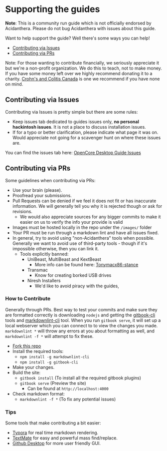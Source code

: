 # Supporting the guides

**Note**: This is a community run guide which is not officially endorsed by Acidanthera. Please do not bug Acidanthera with issues about this guide.

Want to help support the guide? Well there's some ways you can help!

* [Contributing via Issues](CONTRIBUTING.md#contributing-via-issues)
* [Contributing via PRs](CONTRIBUTING.md#contributing-via-prs)

Note: For those wanting to contribute financially, we seriously appreciate it but we're a non-profit organization. We do this to teach, not to make money. If you have some money left over we highly recommend donating it to a charity. [Crohn's and Colitis Canada](https://crohnsandcolitis.donorportal.ca/Donation/DonationDetails.aspx?L=en-CA&G=159&F=1097&T=GENER) is one we recommend if you have none on mind.

## Contributing via Issues

 Contributing via Issues is pretty simple but there are some rules:

* Keep issues tab dedicated to guides issues only, **no personal hackintosh issues**. It is not a place to discuss installation issues.
* If for a typo or better clarification, please indicate what page it was on. Would appreciate not going for a scavenger hunt on where these issues are.

You can find the issues tab here: [OpenCore Desktop Guide Issues](https://github.com/dortania/OpenCore-Desktop-Guide/issues)

## Contributing via PRs

Some guidelines when contributing via PRs:

* Use your brain (please).
* Proofread your submissions.
* Pull Requests can be denied if we feel it does not fit or has inaccurate information. We will generally tell you why it is rejected though or ask for revisions.
  * We would also appreciate sources for any bigger commits to make it easier on us to verify the info your provide is valid
* Images must be hosted locally in the repo under the `/images/` folder
* Your PR must be run through a markdown lint and have all issues fixed.
* In general, try to avoid using "non-Acidanthera" tools when possible. Generally we want to avoid use of third-party tools  - though if it's impossible otherwise, then you can link it.
  * Tools explicitly banned:
    * UniBeast, MultiBeast and KextBeast
      * More info can be found here: [Tonymacx86-stance](https://github.com/khronokernel/Tonymcx86-stance)
    * Transmac
      * Know for creating borked USB drives
    * Niresh Installers
      * We'd like to avoid piracy with the guides,

### How to Contribute

Generally through PRs. Best way to test your commits and make sure they are formatted correctly is downloading `nodejs` and getting the [gitbook-cli](https://github.com/GitbookIO/gitbook-cli) tools and [markdownlint-cli](https://github.com/igorshubovych/markdownlint-cli) tool. When you run `gitbook serve`, it will set up a local webserver which you can connect to to view the changes you made. `markdownlint *` will throw any errors at you about formatting as well, and `markdownlint -f *` will attempt to fix these.

* [Fork this repo](https://github.com/dortania/OpenCore-Desktop-Guide/fork/)
* Install the required tools:
  * `npm install -g markdownlint-cli`
  * `npm install -g gitbook-cli`
* Make your changes.
* Build the site:
  * `gitbook install` (To install all the required gitbook plugins)
  * `gitbook serve` (Preview the site)
    * Can be found at `http://localhost:4000`
* Check markdown format:
  * `markdownlint -f *` (To fix any potential issues)

### Tips

Some tools that make contributing a bit easier:

* [Typora](https://typora.io) for real time markdown rendering.
* [TextMate](https://macromates.com) for easy and powerful mass find/replace.
* [Github Desktop](https://desktop.github.com) for more user friendly GUI.
